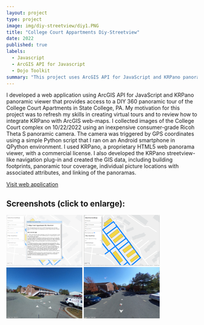 ```yaml
---
layout: project
type: project
image: img/diy-streetview/diy1.PNG
title: "College Court Appartments Diy-Streetview"
date: 2022
published: true
labels:
  - Javascript
  - ArcGIS API for Javascript
  - Dojo Toolkit
summary: "This project uses ArcGIS API for JavaScript and KRPano panoramic viewer to create a DIY 360 panoramic tour a-la Google Streetview of the College Court Apartments in State College, PA."
---
```


<p>I developed a web application using ArcGIS API for JavaScript and KRPano panoramic viewer that provides access to a DIY 360 panoramic tour of the College Court Apartments in State College, PA. My motivation for this project was to refresh my skills in creating virtual tours and to review how to integrate KRPano with ArcGIS web-maps. I collected images of the College Court complex on 10/22/2022 using an inexpensive consumer-grade Ricoh Theta S panoramic camera. The camera was triggered by GPS coordinates using a simple Python script that I ran on an Android smartphone in QPython environment. I used KRPano, a proprietary HTML5 web panorama viewer, with a commercial license. I also developed the KRPano streetview-like navigation plug-in and created the GIS data, including building footprints, panoramic tour coverage, individual picture locations with associated attributes, and linking of the panoramas.</p>

<a href = "https://ngolosov.github.io/CollegeCourtStreetview/" class="btn btn-outline-dark">Visit web application</a>

## Screenshots (click to enlarge):

<div class="text-center p-4">
   <a href="../img/diy-streetview/diy1.PNG"> <img width="200px" src="../img/diy-streetview/diy1.PNG" class="img-thumbnail" ></a>
   <a href="../img/diy-streetview/diy2.png"> <img width="200px" src="../img/diy-streetview/diy2.png" class="img-thumbnail" ></a>
   <a href="../img/diy-streetview/diy3.png"> <img width="200px" src="../img/diy-streetview/diy3.png" class="img-thumbnail" ></a>
   <a href="../img/diy-streetview/diy4.png"> <img width="200px" src="../img/diy-streetview/diy4.png" class="img-thumbnail" ></a>
</div>
